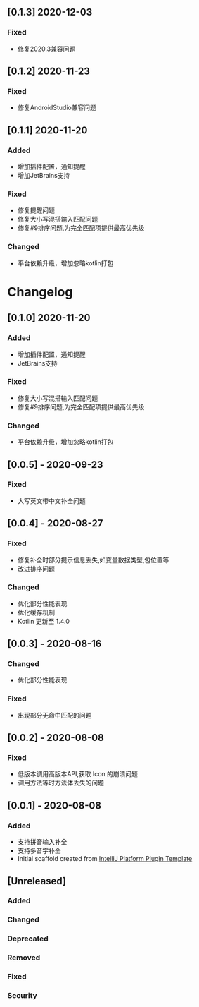<!-- Keep a Changelog guide -> https://keepachangelog.com -->
## [0.1.3] 2020-12-03
### Fixed
- 修复2020.3兼容问题


## [0.1.2] 2020-11-23
### Fixed
- 修复AndroidStudio兼容问题


## [0.1.1] 2020-11-20
### Added

- 增加插件配置，通知提醒
- 增加JetBrains支持
 
### Fixed
- 修复提醒问题
- 修复大小写混搭输入匹配问题
- 修复#9排序问题,为完全匹配项提供最高优先级

### Changed

- 平台依赖升级，增加忽略kotlin打包


# Changelog
## [0.1.0] 2020-11-20
### Added

- 增加插件配置，通知提醒
- JetBrains支持
 
### Fixed
- 修复大小写混搭输入匹配问题
- 修复#9排序问题,为完全匹配项提供最高优先级

### Changed

- 平台依赖升级，增加忽略kotlin打包

## [0.0.5] - 2020-09-23
### Fixed
- 大写英文带中文补全问题


## [0.0.4] - 2020-08-27
### Fixed
- 修复补全时部分提示信息丢失,如变量数据类型,包位置等
- 改进排序问题

### Changed
- 优化部分性能表现
- 优化缓存机制
- Kotlin 更新至 1.4.0

## [0.0.3] - 2020-08-16
### Changed
- 优化部分性能表现
### Fixed
- 出现部分无命中匹配的问题

## [0.0.2] - 2020-08-08
### Fixed
- 低版本调用高版本API,获取 Icon 的崩溃问题
- 调用方法等时方法体丢失的问题

## [0.0.1] - 2020-08-08
### Added
- 支持拼音输入补全
- 支持多音字补全
- Initial scaffold created from [IntelliJ Platform Plugin Template](https://github.com/JetBrains/intellij-platform-plugin-template)


## [Unreleased]
### Added

### Changed

### Deprecated

### Removed

### Fixed

### Security
